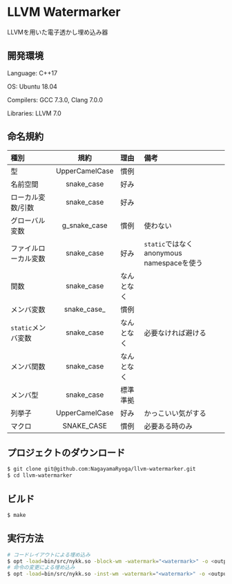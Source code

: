 # LLVM Watermarker

LLVMを用いた電子透かし埋め込み器

## 開発環境

Language: C++17

OS: Ubuntu 18.04

Compilers: GCC 7.3.0, Clang 7.0.0

Libraries: LLVM 7.0

## 命名規約

| 種別 | 規約 | 理由 | 備考 |
|:-----|:----:|:-----|:-----|
| 型 | UpperCamelCase | 慣例 | |
| 名前空間 | snake\_case | 好み | |
| ローカル変数/引数 | snake\_case | 好み | |
| グローバル変数 | g\_snake\_case | 慣例 | 使わない |
| ファイルローカル変数 | snake\_case | 好み | `static`ではなくanonymous namespaceを使う |
| 関数 | snake\_case | なんとなく | |
| メンバ変数 | snake\_case\_ | 慣例 | |
| `static`メンバ変数 | snake\_case | なんとなく | 必要なければ避ける |
| メンバ関数 | snake\_case | なんとなく | |
| メンバ型 | snake\_case | 標準準拠 | |
| 列挙子 | UpperCamelCase | 好み | かっこいい気がする |
| マクロ | SNAKE\_CASE | 慣例 | 必要ある時のみ |

## プロジェクトのダウンロード

```sh
$ git clone git@github.com:NagayamaRyoga/llvm-watermarker.git
$ cd llvm-watermarker
```

## ビルド

```sh
$ make
```

## 実行方法

```sh
# コードレイアウトによる埋め込み
$ opt -load=bin/src/nykk.so -block-wm -watermark="<watermark>" -o <output-llvm-bitcode> <input-llvm-bitcode>
# 命令の変更による埋め込み
$ opt -load=bin/src/nykk.so -inst-wm -watermark="<watermark>" -o <output-llvm-bitcode> <input-llvm-bitcode>
```
